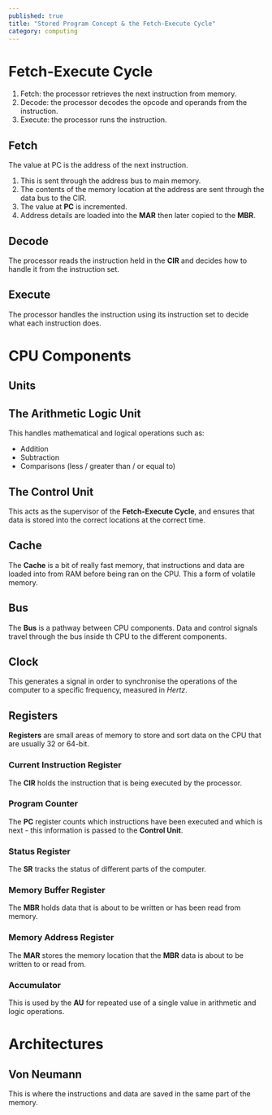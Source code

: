 ```yaml
---
published: true
title: "Stored Program Concept & the Fetch-Execute Cycle"
category: computing
---
```

# Fetch-Execute Cycle

1. Fetch: the processor retrieves the next instruction from memory.
2. Decode: the processor decodes the opcode and operands from the instruction.
3. Execute: the processor runs the instruction.

## Fetch
The value at PC is the address of the next instruction.

1. This is sent through the address bus to main memory.
2. The contents of the memory location at the address are sent through the data bus to the CIR.
3. The value at **PC** is incremented.
4. Address details are loaded into the **MAR** then later copied to the **MBR**.

## Decode

The processor reads the instruction held in the **CIR** and decides how to handle it from the instruction set.

## Execute

The processor handles the instruction using its instruction set to decide what each instruction does.

# CPU Components

## Units

## The Arithmetic Logic Unit

This handles mathematical and logical operations such as:

+ Addition
+ Subtraction
+ Comparisons (less / greater than / or equal to)

## The Control Unit

This acts as the supervisor of the **Fetch-Execute Cycle**, and ensures that data is stored into the correct locations at the correct time.

## Cache
The **Cache** is a bit of really fast memory, that instructions and data are loaded into from RAM before being ran on the CPU. This a form of volatile memory.

## Bus
The **Bus** is a pathway between CPU components. Data and control signals travel through the bus inside th CPU to the different components.

## Clock
This generates a signal in order to synchronise the operations of the computer to a specific frequency, measured in *Hertz*.

## Registers

**Registers** are small areas of memory to store and sort data on the CPU that are usually 32 or 64-bit.

### Current Instruction Register
The **CIR** holds the instruction that is being executed by the processor.

### Program Counter
The **PC** register counts which instructions have been executed and which is next - this information is passed to the **Control Unit**.

### Status Register
The **SR** tracks the status of different parts of the computer.
### Memory Buffer Register
The **MBR** holds data that is about to be written or has been read from memory.
### Memory Address Register
The **MAR** stores the memory location that the **MBR** data is about to be written to or read from.
### Accumulator
This is used by the **AU** for repeated use of a single value in arithmetic and logic operations.

# Architectures

## Von Neumann
This is where the instructions and data are saved in the same part of the memory.

